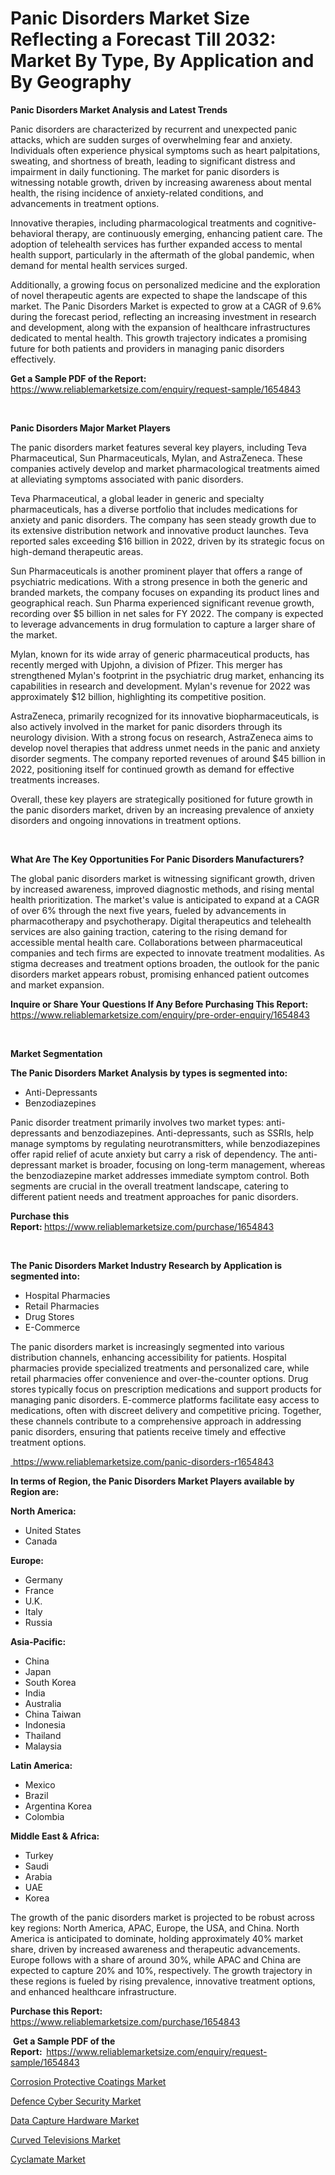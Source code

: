 <p><h1>Panic Disorders Market Size Reflecting a Forecast Till 2032: Market By Type, By Application and By Geography</h1></p><p><strong>Panic Disorders Market Analysis and Latest Trends</strong></p>
<p><p>Panic disorders are characterized by recurrent and unexpected panic attacks, which are sudden surges of overwhelming fear and anxiety. Individuals often experience physical symptoms such as heart palpitations, sweating, and shortness of breath, leading to significant distress and impairment in daily functioning. The market for panic disorders is witnessing notable growth, driven by increasing awareness about mental health, the rising incidence of anxiety-related conditions, and advancements in treatment options. </p><p>Innovative therapies, including pharmacological treatments and cognitive-behavioral therapy, are continuously emerging, enhancing patient care. The adoption of telehealth services has further expanded access to mental health support, particularly in the aftermath of the global pandemic, when demand for mental health services surged. </p><p>Additionally, a growing focus on personalized medicine and the exploration of novel therapeutic agents are expected to shape the landscape of this market. The Panic Disorders Market is expected to grow at a CAGR of 9.6% during the forecast period, reflecting an increasing investment in research and development, along with the expansion of healthcare infrastructures dedicated to mental health. This growth trajectory indicates a promising future for both patients and providers in managing panic disorders effectively.</p></p>
<p><strong>Get a Sample PDF of the Report:&nbsp;</strong> <a href="https://www.reliablemarketsize.com/enquiry/request-sample/1654843?utm_campaign=1133&utm_medium=2&utm_source=Github&utm_content=ia&utm_term=07032025&utm_id=panic-disorders">https://www.reliablemarketsize.com/enquiry/request-sample/1654843</a></p>
<p>&nbsp;</p>
<p><strong>Panic Disorders Major Market Players</strong></p>
<p><p>The panic disorders market features several key players, including Teva Pharmaceutical, Sun Pharmaceuticals, Mylan, and AstraZeneca. These companies actively develop and market pharmacological treatments aimed at alleviating symptoms associated with panic disorders.</p><p>Teva Pharmaceutical, a global leader in generic and specialty pharmaceuticals, has a diverse portfolio that includes medications for anxiety and panic disorders. The company has seen steady growth due to its extensive distribution network and innovative product launches. Teva reported sales exceeding $16 billion in 2022, driven by its strategic focus on high-demand therapeutic areas.</p><p>Sun Pharmaceuticals is another prominent player that offers a range of psychiatric medications. With a strong presence in both the generic and branded markets, the company focuses on expanding its product lines and geographical reach. Sun Pharma experienced significant revenue growth, recording over $5 billion in net sales for FY 2022. The company is expected to leverage advancements in drug formulation to capture a larger share of the market.</p><p>Mylan, known for its wide array of generic pharmaceutical products, has recently merged with Upjohn, a division of Pfizer. This merger has strengthened Mylan's footprint in the psychiatric drug market, enhancing its capabilities in research and development. Mylan's revenue for 2022 was approximately $12 billion, highlighting its competitive position.</p><p>AstraZeneca, primarily recognized for its innovative biopharmaceuticals, is also actively involved in the market for panic disorders through its neurology division. With a strong focus on research, AstraZeneca aims to develop novel therapies that address unmet needs in the panic and anxiety disorder segments. The company reported revenues of around $45 billion in 2022, positioning itself for continued growth as demand for effective treatments increases.</p><p>Overall, these key players are strategically positioned for future growth in the panic disorders market, driven by an increasing prevalence of anxiety disorders and ongoing innovations in treatment options.</p></p>
<p>&nbsp;</p>
<p><strong>What Are The Key Opportunities For Panic Disorders Manufacturers?</strong></p>
<p><p>The global panic disorders market is witnessing significant growth, driven by increased awareness, improved diagnostic methods, and rising mental health prioritization. The market's value is anticipated to expand at a CAGR of over 6% through the next five years, fueled by advancements in pharmacotherapy and psychotherapy. Digital therapeutics and telehealth services are also gaining traction, catering to the rising demand for accessible mental health care. Collaborations between pharmaceutical companies and tech firms are expected to innovate treatment modalities. As stigma decreases and treatment options broaden, the outlook for the panic disorders market appears robust, promising enhanced patient outcomes and market expansion.</p></p>
<p><strong>Inquire or Share Your Questions If Any Before Purchasing This Report:</strong> <a href="https://www.reliablemarketsize.com/enquiry/pre-order-enquiry/1654843?utm_campaign=1133&utm_medium=2&utm_source=Github&utm_content=ia&utm_term=07032025&utm_id=panic-disorders">https://www.reliablemarketsize.com/enquiry/pre-order-enquiry/1654843</a></p>
<p>&nbsp;</p>
<p><strong>Market Segmentation</strong></p>
<p><strong>The Panic Disorders Market Analysis by types is segmented into:</strong></p>
<p><ul><li>Anti-Depressants</li><li>Benzodiazepines</li></ul></p>
<p><p>Panic disorder treatment primarily involves two market types: anti-depressants and benzodiazepines. Anti-depressants, such as SSRIs, help manage symptoms by regulating neurotransmitters, while benzodiazepines offer rapid relief of acute anxiety but carry a risk of dependency. The anti-depressant market is broader, focusing on long-term management, whereas the benzodiazepine market addresses immediate symptom control. Both segments are crucial in the overall treatment landscape, catering to different patient needs and treatment approaches for panic disorders.</p></p>
<p><strong>Purchase this Report:&nbsp;</strong><a href="https://www.reliablemarketsize.com/purchase/1654843?utm_campaign=1133&utm_medium=2&utm_source=Github&utm_content=ia&utm_term=07032025&utm_id=panic-disorders">https://www.reliablemarketsize.com/purchase/1654843</a></p>
<p>&nbsp;</p>
<p><strong>The Panic Disorders Market Industry Research by Application is segmented into:</strong></p>
<p><ul><li>Hospital Pharmacies</li><li>Retail Pharmacies</li><li>Drug Stores</li><li>E-Commerce</li></ul></p>
<p><p>The panic disorders market is increasingly segmented into various distribution channels, enhancing accessibility for patients. Hospital pharmacies provide specialized treatments and personalized care, while retail pharmacies offer convenience and over-the-counter options. Drug stores typically focus on prescription medications and support products for managing panic disorders. E-commerce platforms facilitate easy access to medications, often with discreet delivery and competitive pricing. Together, these channels contribute to a comprehensive approach in addressing panic disorders, ensuring that patients receive timely and effective treatment options.</p></p>
<p><a href="https://www.reliablemarketsize.com/panic-disorders-r1654843?utm_campaign=1133&utm_medium=2&utm_source=Github&utm_content=ia&utm_term=07032025&utm_id=panic-disorders">&nbsp;https://www.reliablemarketsize.com/panic-disorders-r1654843</a></p>
<p><strong>In terms of Region, the Panic Disorders Market Players available by Region are:</strong></p>
<p>
    <p> <strong> North America: </strong>
        <ul>
            <li>United States</li>
            <li>Canada</li>
        </ul>
        </p> 
    <p> <strong> Europe: </strong>
        <ul>
            <li>Germany</li>
            <li>France</li>
            <li>U.K.</li>
            <li>Italy</li>
            <li>Russia</li>
        </ul>
        </p> 
    <p> <strong> Asia-Pacific: </strong>
        <ul>
            <li>China</li>
            <li>Japan</li>
            <li>South Korea</li>
            <li>India</li>
            <li>Australia</li>
            <li>China Taiwan</li>
            <li>Indonesia</li>
            <li>Thailand</li>
            <li>Malaysia</li>
        </ul>
        </p> 
    <p> <strong> Latin America: </strong>
        <ul>
            <li>Mexico</li>
            <li>Brazil</li>
            <li>Argentina Korea</li>
            <li>Colombia</li>
        </ul>
        </p> 
    <p> <strong> Middle East & Africa: </strong>
        <ul>
            <li>Turkey</li>
            <li>Saudi</li>
            <li>Arabia</li>
            <li>UAE</li>
            <li>Korea</li>
        </ul>
    </p>
    </p>
<p><p>The growth of the panic disorders market is projected to be robust across key regions: North America, APAC, Europe, the USA, and China. North America is anticipated to dominate, holding approximately 40% market share, driven by increased awareness and therapeutic advancements. Europe follows with a share of around 30%, while APAC and China are expected to capture 20% and 10%, respectively. The growth trajectory in these regions is fueled by rising prevalence, innovative treatment options, and enhanced healthcare infrastructure.</p></p>
<p><strong>Purchase this Report: </strong><a href="https://www.reliablemarketsize.com/purchase/1654843?utm_campaign=1133&utm_medium=2&utm_source=Github&utm_content=ia&utm_term=07032025&utm_id=panic-disorders">https://www.reliablemarketsize.com/purchase/1654843</a></p>
<p>&nbsp;<strong>Get a Sample PDF of the Report:&nbsp;&nbsp;</strong><a href="https://www.reliablemarketsize.com/enquiry/request-sample/1654843?utm_campaign=1133&utm_medium=2&utm_source=Github&utm_content=ia&utm_term=07032025&utm_id=panic-disorders">https://www.reliablemarketsize.com/enquiry/request-sample/1654843</a></p>
<p><strong></strong></p>
<p><p><a href="https://github.com/larotnanonhx/Market-Research-Report-List-1/blob/main/corrosion-protective-coatings-market.md?utm_campaign=1133&utm_medium=2&utm_source=Github&utm_content=ia&utm_term=07032025&utm_id=panic-disorders">Corrosion Protective Coatings Market</a></p><p><a href="https://github.com/goreabeeran/Market-Research-Report-List-1/blob/main/defence-cyber-security-market.md?utm_campaign=1133&utm_medium=2&utm_source=Github&utm_content=ia&utm_term=07032025&utm_id=panic-disorders">Defence Cyber Security Market</a></p><p><a href="https://github.com/romeoacuffap/Market-Research-Report-List-1/blob/main/data-capture-hardware-market.md?utm_campaign=1133&utm_medium=2&utm_source=Github&utm_content=ia&utm_term=07032025&utm_id=panic-disorders">Data Capture Hardware Market</a></p><p><a href="https://github.com/borsiflorsfa/Market-Research-Report-List-1/blob/main/curved-televisions-market.md?utm_campaign=1133&utm_medium=2&utm_source=Github&utm_content=ia&utm_term=07032025&utm_id=panic-disorders">Curved Televisions Market</a></p><p><a href="https://github.com/kelttnandan9/Market-Research-Report-List-1/blob/main/cyclamate-market.md?utm_campaign=1133&utm_medium=2&utm_source=Github&utm_content=ia&utm_term=07032025&utm_id=panic-disorders">Cyclamate Market</a></p></p>